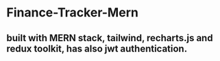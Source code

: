 # Finance-Tracker-Mern

## built with MERN stack, tailwind, recharts.js and redux toolkit, has also jwt authentication.
